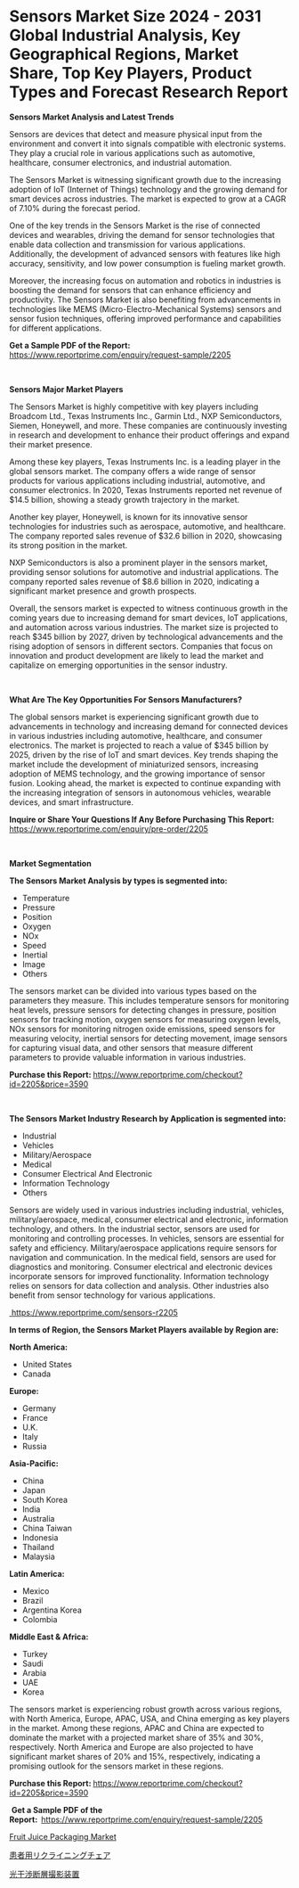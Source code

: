 <p><h1>Sensors Market Size 2024 - 2031 Global Industrial Analysis, Key Geographical Regions, Market Share, Top Key Players, Product Types and Forecast Research Report</h1></p><p><strong>Sensors Market Analysis and Latest Trends</strong></p>
<p><p>Sensors are devices that detect and measure physical input from the environment and convert it into signals compatible with electronic systems. They play a crucial role in various applications such as automotive, healthcare, consumer electronics, and industrial automation.</p><p>The Sensors Market is witnessing significant growth due to the increasing adoption of IoT (Internet of Things) technology and the growing demand for smart devices across industries. The market is expected to grow at a CAGR of 7.10% during the forecast period.</p><p>One of the key trends in the Sensors Market is the rise of connected devices and wearables, driving the demand for sensor technologies that enable data collection and transmission for various applications. Additionally, the development of advanced sensors with features like high accuracy, sensitivity, and low power consumption is fueling market growth.</p><p>Moreover, the increasing focus on automation and robotics in industries is boosting the demand for sensors that can enhance efficiency and productivity. The Sensors Market is also benefiting from advancements in technologies like MEMS (Micro-Electro-Mechanical Systems) sensors and sensor fusion techniques, offering improved performance and capabilities for different applications.</p></p>
<p><strong>Get a Sample PDF of the Report:&nbsp;</strong> <a href="https://www.reportprime.com/enquiry/request-sample/2205">https://www.reportprime.com/enquiry/request-sample/2205</a></p>
<p>&nbsp;</p>
<p><strong>Sensors Major Market Players</strong></p>
<p><p>The Sensors Market is highly competitive with key players including Broadcom Ltd., Texas Instruments Inc., Garmin Ltd., NXP Semiconductors, Siemen, Honeywell, and more. These companies are continuously investing in research and development to enhance their product offerings and expand their market presence. </p><p>Among these key players, Texas Instruments Inc. is a leading player in the global sensors market. The company offers a wide range of sensor products for various applications including industrial, automotive, and consumer electronics. In 2020, Texas Instruments reported net revenue of $14.5 billion, showing a steady growth trajectory in the market.</p><p>Another key player, Honeywell, is known for its innovative sensor technologies for industries such as aerospace, automotive, and healthcare. The company reported sales revenue of $32.6 billion in 2020, showcasing its strong position in the market.</p><p>NXP Semiconductors is also a prominent player in the sensors market, providing sensor solutions for automotive and industrial applications. The company reported sales revenue of $8.6 billion in 2020, indicating a significant market presence and growth prospects.</p><p>Overall, the sensors market is expected to witness continuous growth in the coming years due to increasing demand for smart devices, IoT applications, and automation across various industries. The market size is projected to reach $345 billion by 2027, driven by technological advancements and the rising adoption of sensors in different sectors. Companies that focus on innovation and product development are likely to lead the market and capitalize on emerging opportunities in the sensor industry.</p></p>
<p>&nbsp;</p>
<p><strong>What Are The Key Opportunities For Sensors Manufacturers?</strong></p>
<p><p>The global sensors market is experiencing significant growth due to advancements in technology and increasing demand for connected devices in various industries including automotive, healthcare, and consumer electronics. The market is projected to reach a value of $345 billion by 2025, driven by the rise of IoT and smart devices. Key trends shaping the market include the development of miniaturized sensors, increasing adoption of MEMS technology, and the growing importance of sensor fusion. Looking ahead, the market is expected to continue expanding with the increasing integration of sensors in autonomous vehicles, wearable devices, and smart infrastructure.</p></p>
<p><strong>Inquire or Share Your Questions If Any Before Purchasing This Report:</strong> <a href="https://www.reportprime.com/enquiry/pre-order/2205">https://www.reportprime.com/enquiry/pre-order/2205</a></p>
<p>&nbsp;</p>
<p><strong>Market Segmentation</strong></p>
<p><strong>The Sensors Market Analysis by types is segmented into:</strong></p>
<p><ul><li>Temperature</li><li>Pressure</li><li>Position</li><li>Oxygen</li><li>NOx</li><li>Speed</li><li>Inertial</li><li>Image</li><li>Others</li></ul></p>
<p><p>The sensors market can be divided into various types based on the parameters they measure. This includes temperature sensors for monitoring heat levels, pressure sensors for detecting changes in pressure, position sensors for tracking motion, oxygen sensors for measuring oxygen levels, NOx sensors for monitoring nitrogen oxide emissions, speed sensors for measuring velocity, inertial sensors for detecting movement, image sensors for capturing visual data, and other sensors that measure different parameters to provide valuable information in various industries.</p></p>
<p><strong>Purchase this Report:&nbsp;</strong><a href="https://www.reportprime.com/checkout?id=2205&price=3590">https://www.reportprime.com/checkout?id=2205&price=3590</a></p>
<p>&nbsp;</p>
<p><strong>The Sensors Market Industry Research by Application is segmented into:</strong></p>
<p><ul><li>Industrial</li><li>Vehicles</li><li>Military/Aerospace</li><li>Medical</li><li>Consumer Electrical And Electronic</li><li>Information Technology</li><li>Others</li></ul></p>
<p><p>Sensors are widely used in various industries including industrial, vehicles, military/aerospace, medical, consumer electrical and electronic, information technology, and others. In the industrial sector, sensors are used for monitoring and controlling processes. In vehicles, sensors are essential for safety and efficiency. Military/aerospace applications require sensors for navigation and communication. In the medical field, sensors are used for diagnostics and monitoring. Consumer electrical and electronic devices incorporate sensors for improved functionality. Information technology relies on sensors for data collection and analysis. Other industries also benefit from sensor technology for various applications.</p></p>
<p><a href="https://www.reportprime.com/sensors-r2205">&nbsp;https://www.reportprime.com/sensors-r2205</a></p>
<p><strong>In terms of Region, the Sensors Market Players available by Region are:</strong></p>
<p>
    <p> <strong> North America: </strong>
        <ul>
            <li>United States</li>
            <li>Canada</li>
        </ul>
        </p> 
    <p> <strong> Europe: </strong>
        <ul>
            <li>Germany</li>
            <li>France</li>
            <li>U.K.</li>
            <li>Italy</li>
            <li>Russia</li>
        </ul>
        </p> 
    <p> <strong> Asia-Pacific: </strong>
        <ul>
            <li>China</li>
            <li>Japan</li>
            <li>South Korea</li>
            <li>India</li>
            <li>Australia</li>
            <li>China Taiwan</li>
            <li>Indonesia</li>
            <li>Thailand</li>
            <li>Malaysia</li>
        </ul>
        </p> 
    <p> <strong> Latin America: </strong>
        <ul>
            <li>Mexico</li>
            <li>Brazil</li>
            <li>Argentina Korea</li>
            <li>Colombia</li>
        </ul>
        </p> 
    <p> <strong> Middle East & Africa: </strong>
        <ul>
            <li>Turkey</li>
            <li>Saudi</li>
            <li>Arabia</li>
            <li>UAE</li>
            <li>Korea</li>
        </ul>
    </p>
    </p>
<p><p>The sensors market is experiencing robust growth across various regions, with North America, Europe, APAC, USA, and China emerging as key players in the market. Among these regions, APAC and China are expected to dominate the market with a projected market share of 35% and 30%, respectively. North America and Europe are also projected to have significant market shares of 20% and 15%, respectively, indicating a promising outlook for the sensors market in these regions.</p></p>
<p><strong>Purchase this Report: </strong><a href="https://www.reportprime.com/checkout?id=2205&price=3590">https://www.reportprime.com/checkout?id=2205&price=3590</a></p>
<p>&nbsp;<strong>Get a Sample PDF of the Report:&nbsp;&nbsp;</strong><a href="https://www.reportprime.com/enquiry/request-sample/2205">https://www.reportprime.com/enquiry/request-sample/2205</a></p>
<p><strong></strong></p>
<p><p><a href="https://view.publitas.com/reportprime-1/fruit-juice-packaging-market-insights-into-market-cagr-market-trends-and-growth-strategies/">Fruit Juice Packaging Market</a></p><p><a href="https://github.com/ddwcuskozol07187/Market-Research-Report-List-2/blob/main/941901076438.md">患者用リクライニングチェア</a></p><p><a href="https://github.com/LeoraEber/Market-Research-Report-List-1/blob/main/264849372096.md">光干渉断層撮影装置</a></p></p>